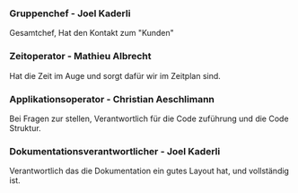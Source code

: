 ### Gruppenchef - Joel Kaderli
Gesamtchef, Hat den Kontakt zum "Kunden"

### Zeitoperator - Mathieu Albrecht
Hat die Zeit im Auge und sorgt dafür wir im Zeitplan sind.

### Applikationsoperator - Christian Aeschlimann
Bei Fragen zur stellen, Verantwortlich für die Code zuführung und die Code Struktur.

### Dokumentationsverantwortlicher - Joel Kaderli
Verantwortlich das die Dokumentation ein gutes Layout hat, und vollständig ist.


